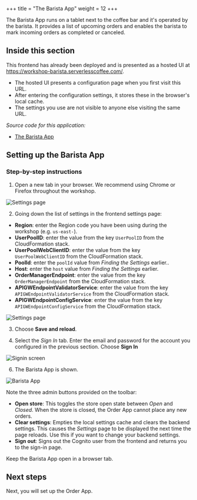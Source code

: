 +++
title = "The Barista App"
weight = 12
+++

The Barista App runs on a tablet next to the coffee bar and it's operated by the barista. It provides a list of upcoming orders and enables the barista to mark incoming orders as completed or canceled.

## Inside this section

This frontend has already been deployed and is presented as a hosted UI at https://workshop-barista.serverlesscoffee.com/.

- The hosted UI presents a configuration page when you first visit this URL.
- After entering the configuration settings, it stores these in the browser's local cache.
- The settings you use are not visible to anyone else visiting the same URL.

*Source code for this application:*
* [The Barista App](#)

## Setting up the Barista App

### Step-by-step instructions ###

1. Open a new tab in your browser. We recommend using Chrome or Firefox throughout the workshop.

![Settings page](/images/se-mod3-frontends-barista1.png)

2. Going down the list of settings in the frontend settings page:
- **Region**: enter the Region code you have been using during the workshop (e.g. `us-east-`).
- **UserPoolID**: enter the value from the key `UserPoolID` from the CloudFormation stack.
- **UserPoolWebClientID**: enter the value from the key `UserPoolWebClientID` from the CloudFormation stack.
- **PoolId**: enter the `poolId` value from *Finding the Settings* earlier..
- **Host**: enter the `host` value from *Finding the Settings* earlier.
- **OrderManagerEndpoint**: enter the value from the key `OrderManagerEndpoint` from the CloudFormation stack.
- **APIGWEndpointValidatorService**: enter the value from the key `APIGWEndpointValidatorService` from the CloudFormation stack.
- **APIGWEndpointConfigService**: enter the value from the key `APIGWEndpointConfigService` from the CloudFormation stack.

![Settings page](/images/se-mod3-frontends-barista2.png)

3. Choose **Save and reload**.

4. Select the *Sign In* tab. Enter the email and password for the account you configured in the previous section. Choose **Sign In**

![Signin screen](/images/se-mod3-frontends-setup3.png)

6. The Barista App is shown.

![Barista App](/images/se-mod3-frontends-barista4.png)

Note the three admin buttons provided on the toolbar:

* **Open store**: This toggles the store open state between *Open* and *Closed*. When the store is closed, the Order App cannot place any new orders.
* **Clear settings**: Empties the local settings cache and clears the backend settings. This causes the *Settings* page to be displayed the next time the page reloads. Use this if you want to change your backend settings.
* **Sign out**: Signs out the Cognito user from the frontend and returns you to the sign-in page.

Keep the Barista App open in a browser tab.

## Next steps

Next, you will set up the Order App.